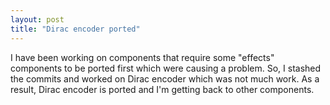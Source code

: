 ```yaml
---
layout: post
title: "Dirac encoder ported"
---
```


I have been working on components that require some "effects" components to be ported first which were causing a problem. So, I stashed the commits and worked on Dirac encoder which was not much work. As a result, Dirac encoder is ported and I'm getting back to other components.